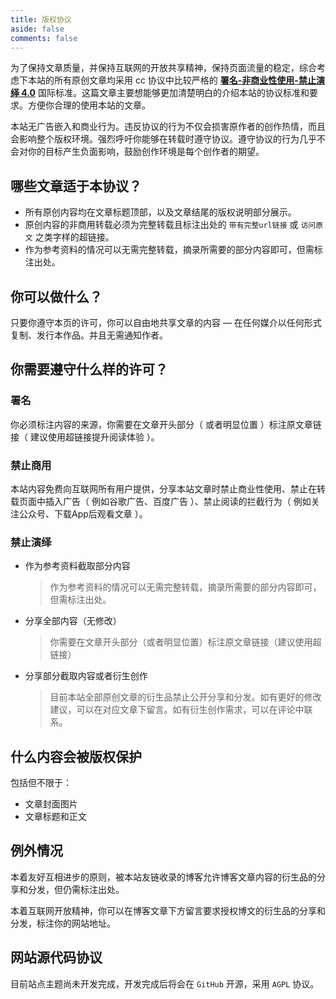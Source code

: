 ```yaml
---
title: 版权协议
aside: false
comments: false
---
```


为了保持文章质量，并保持互联网的开放共享精神，保持页面流量的稳定，综合考虑下本站的所有原创文章均采用 cc 协议中比较严格的 **[署名-非商业性使用-禁止演绎 4.0](https://creativecommons.org/licenses/by-nc-nd/4.0/deed.zh)** 国际标准。这篇文章主要想能够更加清楚明白的介绍本站的协议标准和要求。方便你合理的使用本站的文章。

本站无广告嵌入和商业行为。违反协议的行为不仅会损害原作者的创作热情，而且会影响整个版权环境。强烈呼吁你能够在转载时遵守协议。遵守协议的行为几乎不会对你的目标产生负面影响，鼓励创作环境是每个创作者的期望。

## 哪些文章适于本协议？

- 所有原创内容均在文章标题顶部，以及文章结尾的版权说明部分展示。
- 原创内容的非商用转载必须为完整转载且标注出处的 `带有完整url链接` 或 `访问原文` 之类字样的超链接。
- 作为参考资料的情况可以无需完整转载，摘录所需要的部分内容即可，但需标注出处。

## 你可以做什么？

只要你遵守本页的许可，你可以自由地共享文章的内容 — 在任何媒介以任何形式复制、发行本作品。并且无需通知作者。

## 你需要遵守什么样的许可？

### 署名

你必须标注内容的来源，你需要在文章开头部分（ 或者明显位置 ）标注原文章链接（ 建议使用超链接提升阅读体验 ）。

### 禁止商用

本站内容免费向互联网所有用户提供，分享本站文章时禁止商业性使用、禁止在转载页面中插入广告（ 例如谷歌广告、百度广告 ）、禁止阅读的拦截行为（ 例如关注公众号、下载App后观看文章 ）。

### 禁止演绎

- 作为参考资料截取部分内容

  > 作为参考资料的情况可以无需完整转载，摘录所需要的部分内容即可，但需标注出处。

- 分享全部内容（无修改）

  > 你需要在文章开头部分（或者明显位置）标注原文章链接（建议使用超链接）

- 分享部分截取内容或者衍生创作
  > 目前本站全部原创文章的衍生品禁止公开分享和分发。如有更好的修改建议，可以在对应文章下留言。如有衍生创作需求，可以在评论中联系。

## 什么内容会被版权保护

包括但不限于：

- 文章封面图片
- 文章标题和正文

## 例外情况

本着友好互相进步的原则，被本站友链收录的博客允许博客文章内容的衍生品的分享和分发，但仍需标注出处。

本着互联网开放精神，你可以在博客文章下方留言要求授权博文的衍生品的分享和分发，标注你的网站地址。

## 网站源代码协议

目前站点主题尚未开发完成，开发完成后将会在 `GitHub` 开源，采用 `AGPL` 协议。